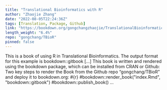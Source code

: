```yaml
---
title: "Translational Bioinformatics with R"
author: "Zhaojie Zhang"
date: "2022-08-05T22:24:36Z"
tags: [Translation, Package, Github]
link: "https://bookdown.org/gongchangzhaojie/TranslationalBioinformaticsWithR/"
length_weight: "6.4%"
repo: "gongchang/TBioR"
pinned: false
---
```


This is a book of using R in Translational Bioinformatics. The output format for this example is bookdown::gitbook [...] This book is written and rendered using the bookdown package, which can be installed from CRAN or Github: Two key steps to render the Book from the Github repo “gongchang/TBioR” and deploy it to bookdown.org:
#{r} #bookdown::render_book("index.Rmd", "bookdown::gitbook") #bookdown::publish_book() ...
